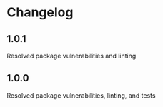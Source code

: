 # Changelog

## 1.0.1
Resolved package vulnerabilities and linting

## 1.0.0
Resolved package vulnerabilities, linting, and tests
